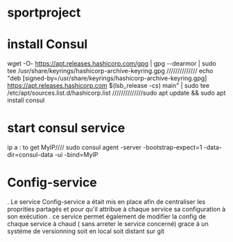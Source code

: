 # sportproject

# install Consul 
 wget -O- https://apt.releases.hashicorp.com/gpg | gpg --dearmor | sudo tee /usr/share/keyrings/hashicorp-archive-keyring.gpg //////////////
 echo "deb [signed-by=/usr/share/keyrings/hashicorp-archive-keyring.gpg] https://apt.releases.hashicorp.com $(lsb_release -cs) main" | sudo tee /etc/apt/sources.list.d/hashicorp.list
 //////////////sudo apt update && sudo apt install consul
 
# start consul service 
ip a : to get MyIP//// sudo consul agent -server -bootstrap-expect=1 -data-dir=consul-data -ui -bind=MyIP
  
# Config-service
. Le service Config-service a était mis en place afin de centraliser les proprities partagés et pour qu'il attribue à chaque service sa configuration à son exécution 
. ce service permet également de modifier la config de chaque service à chaud ( sans arreter le service concerné) grace à un systéme de versionning soit en local soit distant sur git
